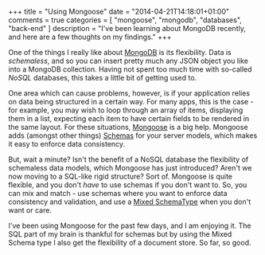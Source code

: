 +++
title = "Using Mongoose"
date = "2014-04-21T14:18:01+01:00"
comments = true
categories = [
  "mongoose",
  "mongodb",
  "databases",
  "back-end"
]
description = "I've been learning about MongoDB recently, and here are a few thoughts on my findings."
+++

One of the things I really like about [MongoDB](http://mongodb.org) is its flexibility. Data is _schemaless_, and so you can insert pretty much any JSON object you like into a MongoDB collection. Having not spent too much time with so-called _NoSQL_ databases, this takes a little bit of getting used to.

One area which can cause problems, however, is if your application relies on data being structured in a certain way. For many apps, this is the case - for example, you may wish to loop through an array of items, displaying them in a list, expecting each item to have certain fields to be rendered in the same layout. For these situations, [Mongoose](http://mongoosejs.com) is a big help. Mongoose adds (amongst other things) [Schemas](http://mongoosejs.com/docs/guide.html) for your server models, which makes it easy to enforce data consistency.

But, wait a minute? Isn't the benefit of a NoSQL database the flexibility of schemaless data models, which Mongoose has just introduced? Aren't we now moving to a SQL-like rigid structure? Sort of. Mongoose is quite flexible, and you don't _have_ to use schemas if you don't want to. So, you can mix and match - use schemas where you want to enforce data consistency and validation, and use a [Mixed SchemaType](http://mongoosejs.com/docs/schematypes.html#mixed) when you don't want or care.

I've been using Mongoose for the past few days, and I am enjoying it. The SQL part of my brain is thankful for schemas but by using the Mixed Schema type I also get the flexibility of a document store. So far, so good.